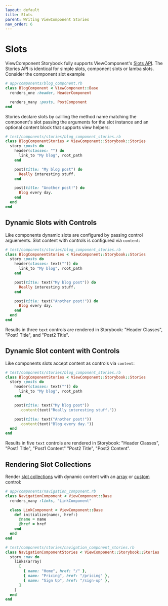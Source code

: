 ```yaml
---
layout: default
title: Slots
parent: Writing ViewComponent Stories
nav_order: 6
---
```


# Slots

ViewComponent Storybook fully supports ViewComponent's [Slots API](https://viewcomponent.org/guide/slots.html). The Stories API is identical for simple slots, component slots or lamba slots. Consider the component slot example

```ruby
# app/components/blog_component.rb
class BlogComponent < ViewComponent::Base
  renders_one :header, HeaderComponent

  renders_many :posts, PostComponent
end
```

Stories declare slots by callling the method name matching the component's slot passing the arguments for the slot instance and an optional content block that supports view helpers:

```ruby
# test/components/stories/blog_component_stories.rb
class BlogComponentStories < ViewComponent::Storybook::Stories
  story :posts do
    header(classes: "") do
      link_to "My blog", root_path
    end

    post(title: "My blog post") do
      Really interesting stuff.
    end

    post(title: "Another post!") do 
      Blog every day.
    end
  end
end
```

## Dynamic Slots with Controls

Like components dynamic slots are configured by passing control arguements. Slot content with controls is 
configured via `content`:

```ruby
# test/components/stories/blog_component_stories.rb
class BlogComponentStories < ViewComponent::Storybook::Stories
  story :posts do
    header(classes: text("")) do
      link_to "My blog", root_path
    end

    post(title: text("My blog post")) do
      Really interesting stuff.
    end

    post(title: text("Another post!")) do
      Blog every day.
    end
  end
end
```

Results in three `text` controls are rendered in Storybook: "Header  Classes", "Post1  Title",
and "Post2  Title".

## Dynamic Slot content with Controls

Like components slots accept content as controls via `content`:

```ruby
# test/components/stories/blog_component_stories.rb
class BlogComponentStories < ViewComponent::Storybook::Stories
  story :posts do
    header(classes: text("")) do
      link_to "My blog", root_path
    end

    post(title: text("My blog post"))
      .content(text("Really interesting stuff."))

    post(title: text("Another post!"))
      .content(text("Blog every day."))
  end
end
```

Results in five `text` controls are rendered in Storybook: "Header  Classes", "Post1  Title", "Post1  Content"
"Post2  Title", "Post2  Content".

## Rendering Slot Collections

Render [slot collections](https://viewcomponent.org/guide/slots.html#rendering-collections) with dynamic content with an [array](controls.html#arraydefault_value) or [custom](controls.html#custom-controls) control:

```ruby
# app/components/navigation_component.rb
class NavigationComponent < ViewComponent::Base
  renders_many :links, "LinkComponent"

  class LinkComponent < ViewComponent::Base
    def initialize(name:, href:)
      @name = name
      @href = href
    end
  end
end
```

```ruby
# test/components/stories/navigation_component_stories.rb
class NavigationComponentStories < ViewComponent::Storybook::Stories
  story :nav do
    links(array(
      [
        { name: "Home", href: "/" },
        { name: "Pricing", href: "/pricing" },
        { name: "Sign Up", href: "/sign-up" },
      ]
    )
  end
end
```
